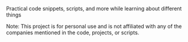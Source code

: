 Practical code snippets, scripts, and more while learning about different things

Note: This project is for personal use and is not affiliated with any of the companies mentioned in the code, projects, or scripts.
